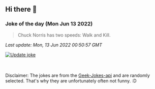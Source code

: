 ## Hi there 👋

### Joke of the day (Mon Jun 13 2022)
<!-- joke -->
>Chuck Norris has two speeds: Walk and Kill.
<!-- /joke -->

*Last update: Mon, 13 Jun 2022 00:50:57 GMT*

[![Update joke](https://github.com/nclskfm/nclskfm/actions/workflows/joke.yml/badge.svg)](https://github.com/nclskfm/nclskfm/actions/workflows/joke.yml)

<br><br>
Disclaimer: The jokes are from the [Geek-Jokes-api](https://github.com/sameerkumar18/geek-joke-api) and are randomly selected. That's why they are unfortunately often not funny. :D
